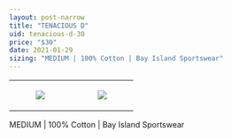 ```yaml
---
layout: post-narrow
title: "TENACIOUS D"
uid: tenacious-d-30
price: "$30"
date: 2021-01-29
sizing: "MEDIUM | 100% Cotton | Bay Island Sportswear"
---
```




<table style="width:100%;"><tr><td style="vertical-align:top;">
      <figure class="tmblr-full" data-orig-height="2048" data-orig-width="1365" data-orig-src="https://concertshirts.netlify.app/shirts/0543/0543-01.jpg"><img src="https://64.media.tumblr.com/54a85c28958a4c18fb4bf1cc21c57cd8/55b2a331771d2520-ef/s540x810/edf735e9afaf02ca0f63059d0e28891cbd99bf54.jpg" data-orig-height="2048" data-orig-width="1365" data-orig-src="https://concertshirts.netlify.app/shirts/0543/0543-01.jpg"/></figure></td>
    <td style="vertical-align:top;">
      <figure class="tmblr-full" data-orig-height="2048" data-orig-width="1365" data-orig-src="https://concertshirts.netlify.app/shirts/0543/0543-02.jpg"><img src="https://64.media.tumblr.com/cdd336b8207f61b7d87398252d8a4b02/55b2a331771d2520-7f/s540x810/4a81f56bed1fc2c3da878440ecd8457885e50636.jpg" data-orig-height="2048" data-orig-width="1365" data-orig-src="https://concertshirts.netlify.app/shirts/0543/0543-02.jpg"/></figure></td>
  </tr></table><p>
  MEDIUM | 100% Cotton | Bay Island Sportswear
</p>

